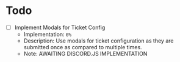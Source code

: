 # Todo

-   [ ] Implement Modals for Ticket Config
    -   Implementation: `0%`
    -   Description: Use modals for ticket configuration as they are submitted once as compared to multiple times.
    -   Note: AWAITING DISCORD.JS IMPLEMENTATION
